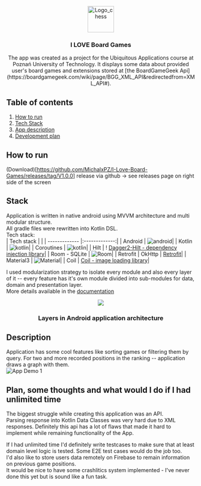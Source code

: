 ﻿<p align="center">
<img src=https://www.svgrepo.com/show/169150/chess.svg alt="Logo_chess" width=70>
<h3 align="center">I LOVE Board Games</h3>
<p align="center">
The app was created as a project for the Ubiquitous Applications course at Poznań University of Technology.
It displays some data about provided user's board games and extensions stored at [the BoardGameGeek Api](https://boardgamegeek.com/wiki/page/BGG_XML_API&redirectedfrom=XML_API#).
</p>

## Table of contents
1. [How to run](#run)
2. [Tech Stack](#stack)
3. [App description](#description)
4. [Development plan](#plan)

## How to run
<a name="run"></a>
(Download)[https://github.com/MichalxPZ/I-Love-Board-Games/releases/tag/V1.0.0] release via github -> see releases page on right side of the screen

## Stack
<a name="stack"></a>
Application is written in native android using MVVM architecture and multi modular structure.  
All gradle files were rewritten into Kotlin DSL.  
Tech stack:  
| Tech stack    |           |
| ------------- |:-------------:|
| Android     | ![android](https://img.shields.io/badge/Android-3DDC84?style=for-the-badge&logo=android&logoColor=white)|
| Kotlin      | ![kotlin](https://img.shields.io/badge/Kotlin-0095D5?&style=for-the-badge&logo=kotlin&logoColor=white)|
| Coroutines   | ![kotlin](https://img.shields.io/badge/Kotlin-0095D5?&style=for-the-badge&logo=kotlin&logoColor=white)|
| Hilt      | ! [Dagger2-Hilt - dependency injection library](https://dagger.dev/hilt/)|
| Room - SQLite  | ![Room](https://img.shields.io/badge/SQLite-07405E?style=for-the-badge&logo=sqlite&logoColor=white)|
| Retrofit | OkHttp  |  [Retrofit](https://square.github.io/retrofit/)|
| Material3      | ![Material](https://img.shields.io/badge/material%20design-757575?style=for-the-badge&logo=material%20design&logoColor=white)|
| Coil      |  [Coil - image loading library](https://coil-kt.github.io/coil/compose/)|


I used modularization strategy to isolate every module and also every layer of it -- every feature has it's own module divided into sub-modules for data, domain and presentation layer.  
More details available in the [documentation](https://developer.android.com/topic/architecture)  

<p align="center">
<img src=https://developer.android.com/topic/libraries/architecture/images/mad-arch-overview.png">
<h3 align="center">Layers in Android application architecture</h3>

## Description
<a name="description"></a>
Application has some cool features like  sorting games or filtering them by query.
For two and more recorded positions in the ranking -- application draws a graph with them.  
![App Demo 1](art/ezgif-4-39f58df234.gif)  

## Plan, some thoughts and what would I do if I had unlimited time
<a name="plan"></a>
The biggest struggle while creating this application was an API.  
Parsing response into Kotlin Data Classes was very hard due to XML responses. Definitely this api has a lot of flaws that made it hard to implement while remaining functionality of the App.  

If I had unlimited time I'd definitely write testcases to make sure that at least domain level logic is tested.  Some E2E test cases would do the job too.   
I'd also like to store users data remotely on Firebase to remain information on previous game positions.  
It would be nice to have some crashlitics system implemented - I've never done this yet but is sound like a fun task.  


